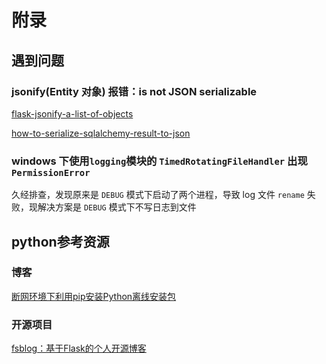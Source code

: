 # 附录

## 遇到问题

### jsonify(Entity 对象) 报错：is not JSON serializable

[flask-jsonify-a-list-of-objects](https://stackoverflow.com/questions/21411497/flask-jsonify-a-list-of-objects)

[how-to-serialize-sqlalchemy-result-to-json](https://stackoverflow.com/questions/5022066/how-to-serialize-sqlalchemy-result-to-json)

### windows 下使用`logging`模块的 `TimedRotatingFileHandler` 出现`PermissionError`

久经排查，发现原来是 `DEBUG` 模式下启动了两个进程，导致 log 文件 `rename` 失败，现解决方案是 `DEBUG` 模式下不写日志到文件

## python参考资源

### 博客

[断网环境下利用pip安装Python离线安装包](https://www.cnblogs.com/michael-xiang/p/5690746.html)

### 开源项目

[fsblog：基于Flask的个人开源博客](https://gitee.com/megadata/fsblog)
